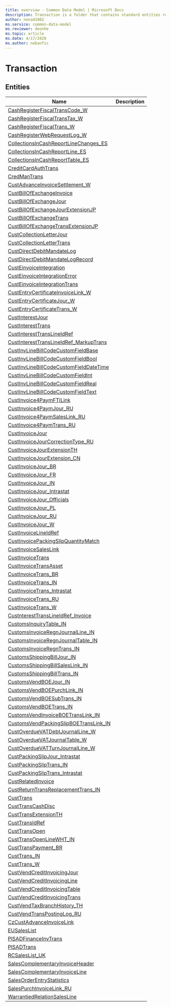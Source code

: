 ```yaml
---
title: overview - Common Data Model | Microsoft Docs
description: Transaction is a folder that contains standard entities related to the Common Data Model.
author: nenad1002
ms.service: common-data-model
ms.reviewer: deonhe
ms.topic: article
ms.date: 4/17/2020
ms.author: nebanfic
---
```


# Transaction


## Entities

|Name|Description|
|---|---|
|[CashRegisterFiscalTransCode_W](CashRegisterFiscalTransCode_W.md)||
|[CashRegisterFiscalTransTax_W](CashRegisterFiscalTransTax_W.md)||
|[CashRegisterFiscalTrans_W](CashRegisterFiscalTrans_W.md)||
|[CashRegisterWebRequestLog_W](CashRegisterWebRequestLog_W.md)||
|[CollectionsInCashReportLineChanges_ES](CollectionsInCashReportLineChanges_ES.md)||
|[CollectionsInCashReportLine_ES](CollectionsInCashReportLine_ES.md)||
|[CollectionsInCashReportTable_ES](CollectionsInCashReportTable_ES.md)||
|[CreditCardAuthTrans](CreditCardAuthTrans.md)||
|[CredManTrans](CredManTrans.md)||
|[CustAdvanceInvoiceSettlement_W](CustAdvanceInvoiceSettlement_W.md)||
|[CustBillOfExchangeInvoice](CustBillOfExchangeInvoice.md)||
|[CustBillOfExchangeJour](CustBillOfExchangeJour.md)||
|[CustBillOfExchangeJourExtensionJP](CustBillOfExchangeJourExtensionJP.md)||
|[CustBillOfExchangeTrans](CustBillOfExchangeTrans.md)||
|[CustBillOfExchangeTransExtensionJP](CustBillOfExchangeTransExtensionJP.md)||
|[CustCollectionLetterJour](CustCollectionLetterJour.md)||
|[CustCollectionLetterTrans](CustCollectionLetterTrans.md)||
|[CustDirectDebitMandateLog](CustDirectDebitMandateLog.md)||
|[CustDirectDebitMandateLogRecord](CustDirectDebitMandateLogRecord.md)||
|[CustEinvoiceIntegration](CustEinvoiceIntegration.md)||
|[CustEinvoiceIntegrationError](CustEinvoiceIntegrationError.md)||
|[CustEinvoiceIntegrationTrans](CustEinvoiceIntegrationTrans.md)||
|[CustEntryCertificateInvoiceLink_W](CustEntryCertificateInvoiceLink_W.md)||
|[CustEntryCertificateJour_W](CustEntryCertificateJour_W.md)||
|[CustEntryCertificateTrans_W](CustEntryCertificateTrans_W.md)||
|[CustInterestJour](CustInterestJour.md)||
|[CustInterestTrans](CustInterestTrans.md)||
|[CustInterestTransLineIdRef](CustInterestTransLineIdRef.md)||
|[CustInterestTransLineIdRef_MarkupTrans](CustInterestTransLineIdRef_MarkupTrans.md)||
|[CustInvLineBillCodeCustomFieldBase](CustInvLineBillCodeCustomFieldBase.md)||
|[CustInvLineBillCodeCustomFieldBool](CustInvLineBillCodeCustomFieldBool.md)||
|[CustInvLineBillCodeCustomFieldDateTime](CustInvLineBillCodeCustomFieldDateTime.md)||
|[CustInvLineBillCodeCustomFieldInt](CustInvLineBillCodeCustomFieldInt.md)||
|[CustInvLineBillCodeCustomFieldReal](CustInvLineBillCodeCustomFieldReal.md)||
|[CustInvLineBillCodeCustomFieldText](CustInvLineBillCodeCustomFieldText.md)||
|[CustInvoice4PaymFTILink](CustInvoice4PaymFTILink.md)||
|[CustInvoice4PaymJour_RU](CustInvoice4PaymJour_RU.md)||
|[CustInvoice4PaymSalesLink_RU](CustInvoice4PaymSalesLink_RU.md)||
|[CustInvoice4PaymTrans_RU](CustInvoice4PaymTrans_RU.md)||
|[CustInvoiceJour](CustInvoiceJour.md)||
|[CustInvoiceJourCorrectionType_RU](CustInvoiceJourCorrectionType_RU.md)||
|[CustInvoiceJourExtensionTH](CustInvoiceJourExtensionTH.md)||
|[CustInvoiceJourExtension_CN](CustInvoiceJourExtension_CN.md)||
|[CustInvoiceJour_BR](CustInvoiceJour_BR.md)||
|[CustInvoiceJour_FR](CustInvoiceJour_FR.md)||
|[CustInvoiceJour_IN](CustInvoiceJour_IN.md)||
|[CustInvoiceJour_Intrastat](CustInvoiceJour_Intrastat.md)||
|[CustInvoiceJour_Officials](CustInvoiceJour_Officials.md)||
|[CustInvoiceJour_PL](CustInvoiceJour_PL.md)||
|[CustInvoiceJour_RU](CustInvoiceJour_RU.md)||
|[CustInvoiceJour_W](CustInvoiceJour_W.md)||
|[CustInvoiceLineIdRef](CustInvoiceLineIdRef.md)||
|[CustInvoicePackingSlipQuantityMatch](CustInvoicePackingSlipQuantityMatch.md)||
|[CustInvoiceSalesLink](CustInvoiceSalesLink.md)||
|[CustInvoiceTrans](CustInvoiceTrans.md)||
|[CustInvoiceTransAsset](CustInvoiceTransAsset.md)||
|[CustInvoiceTrans_BR](CustInvoiceTrans_BR.md)||
|[CustInvoiceTrans_IN](CustInvoiceTrans_IN.md)||
|[CustInvoiceTrans_Intrastat](CustInvoiceTrans_Intrastat.md)||
|[CustInvoiceTrans_RU](CustInvoiceTrans_RU.md)||
|[CustInvoiceTrans_W](CustInvoiceTrans_W.md)||
|[CustnterestTransLineIdRef_Invoice](CustnterestTransLineIdRef_Invoice.md)||
|[CustomsInquiryTable_IN](CustomsInquiryTable_IN.md)||
|[CustomsInvoiceRegnJournalLine_IN](CustomsInvoiceRegnJournalLine_IN.md)||
|[CustomsInvoiceRegnJournalTable_IN](CustomsInvoiceRegnJournalTable_IN.md)||
|[CustomsInvoiceRegnTrans_IN](CustomsInvoiceRegnTrans_IN.md)||
|[CustomsShippingBillJour_IN](CustomsShippingBillJour_IN.md)||
|[CustomsShippingBillSalesLink_IN](CustomsShippingBillSalesLink_IN.md)||
|[CustomsShippingBillTrans_IN](CustomsShippingBillTrans_IN.md)||
|[CustomsVendBOEJour_IN](CustomsVendBOEJour_IN.md)||
|[CustomsVendBOEPurchLink_IN](CustomsVendBOEPurchLink_IN.md)||
|[CustomsVendBOESubTrans_IN](CustomsVendBOESubTrans_IN.md)||
|[CustomsVendBOETrans_IN](CustomsVendBOETrans_IN.md)||
|[CustomsVendInvoiceBOETransLink_IN](CustomsVendInvoiceBOETransLink_IN.md)||
|[CustomsVendPackingSlipBOETransLink_IN](CustomsVendPackingSlipBOETransLink_IN.md)||
|[CustOverdueVATDebtJournalLine_W](CustOverdueVATDebtJournalLine_W.md)||
|[CustOverdueVATJournalTable_W](CustOverdueVATJournalTable_W.md)||
|[CustOverdueVATTurnJournalLine_W](CustOverdueVATTurnJournalLine_W.md)||
|[CustPackingSlipJour_Intrastat](CustPackingSlipJour_Intrastat.md)||
|[CustPackingSlipTrans_IN](CustPackingSlipTrans_IN.md)||
|[CustPackingSlipTrans_Intrastat](CustPackingSlipTrans_Intrastat.md)||
|[CustRelatedInvoice](CustRelatedInvoice.md)||
|[CustReturnTransReplacementTrans_IN](CustReturnTransReplacementTrans_IN.md)||
|[CustTrans](CustTrans.md)||
|[CustTransCashDisc](CustTransCashDisc.md)||
|[CustTransExtensionTH](CustTransExtensionTH.md)||
|[CustTransIdRef](CustTransIdRef.md)||
|[CustTransOpen](CustTransOpen.md)||
|[CustTransOpenLineWHT_IN](CustTransOpenLineWHT_IN.md)||
|[CustTransPayment_BR](CustTransPayment_BR.md)||
|[CustTrans_IN](CustTrans_IN.md)||
|[CustTrans_W](CustTrans_W.md)||
|[CustVendCreditInvoicingJour](CustVendCreditInvoicingJour.md)||
|[CustVendCreditInvoicingLine](CustVendCreditInvoicingLine.md)||
|[CustVendCreditInvoicingTable](CustVendCreditInvoicingTable.md)||
|[CustVendCreditInvoicingTrans](CustVendCreditInvoicingTrans.md)||
|[CustVendTaxBranchHistory_TH](CustVendTaxBranchHistory_TH.md)||
|[CustVendTransPostingLog_RU](CustVendTransPostingLog_RU.md)||
|[CzCustAdvanceInvoiceLink](CzCustAdvanceInvoiceLink.md)||
|[EUSalesList](EUSalesList.md)||
|[PlSADFinanceInvTrans](PlSADFinanceInvTrans.md)||
|[PlSADTrans](PlSADTrans.md)||
|[RCSalesList_UK](RCSalesList_UK.md)||
|[SalesComplementaryInvoiceHeader](SalesComplementaryInvoiceHeader.md)||
|[SalesComplementaryInvoiceLine](SalesComplementaryInvoiceLine.md)||
|[SalesOrderEntryStatistics](SalesOrderEntryStatistics.md)||
|[SalesPurchInvoiceLink_RU](SalesPurchInvoiceLink_RU.md)||
|[WarrantiedRelationSalesLine](WarrantiedRelationSalesLine.md)||
